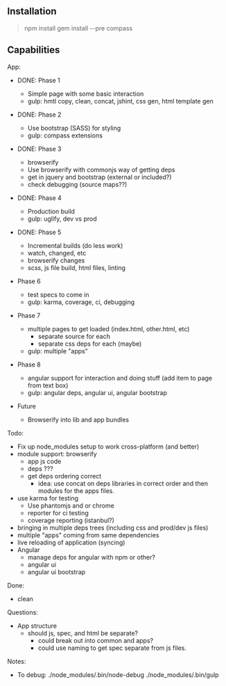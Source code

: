 Installation
------------
> npm install
> gem install --pre compass


Capabilities
------------

App:
 - DONE: Phase 1
   - Simple page with some basic interaction
   - gulp: hmtl copy, clean, concat, jshint, css gen, html template gen
 - DONE: Phase 2
   - Use bootstrap (SASS) for styling
   - gulp: compass extensions
 - DONE: Phase 3
   - browserify
   - Use browserify with commonjs way of getting deps
   - get in jquery and bootstrap (external or included?)
   - check debugging (source maps??)
 - DONE: Phase 4
   - Production build
   - gulp: uglify, dev vs prod
 - DONE: Phase 5
   - Incremental builds (do less work)
   - watch, changed, etc
   - browserify changes
   - scss, js file build, html files, linting
 - Phase 6
   - test specs to come in
   - gulp: karma, coverage, ci, debugging
 - Phase 7
   - multiple pages to get loaded (index.html, other.html, etc)
     - separate source for each
     - separate css deps for each (maybe)
   - gulp: multiple "apps"
 - Phase 8
   - angular support for interaction and doing stuff (add item to page from text box)
   - gulp: angular deps, angular ui, angular bootstrap

 - Future
   - Browserify into lib and app bundles

Todo:
- Fix up node_modules setup to work cross-platform (and better)
- module support: browserify
  - app js code
  - deps ???
  - get deps ordering correct
    - idea: use concat on deps libraries in correct order
            and then modules for the apps files.
- use karma for testing
  - Use phantomjs and or chrome
  - reporter for ci testing
  - coverage reporting (istanbul?)
- bringing in multiple deps trees (including css and prod/dev js files)
- multiple "apps" coming from same dependencies
- live reloading of application (syncing)
- Angular
  - manage deps for angular with npm or other?
  - angular ui
  - angular ui bootstrap



Done:
- clean


Questions: 
  - App structure
    - should js, spec, and html be separate?
      - could break out into common and apps?
      - could use naming to get spec separate from js files.

Notes:
  - To debug: ./node_modules/.bin/node-debug ./node_modules/.bin/gulp

